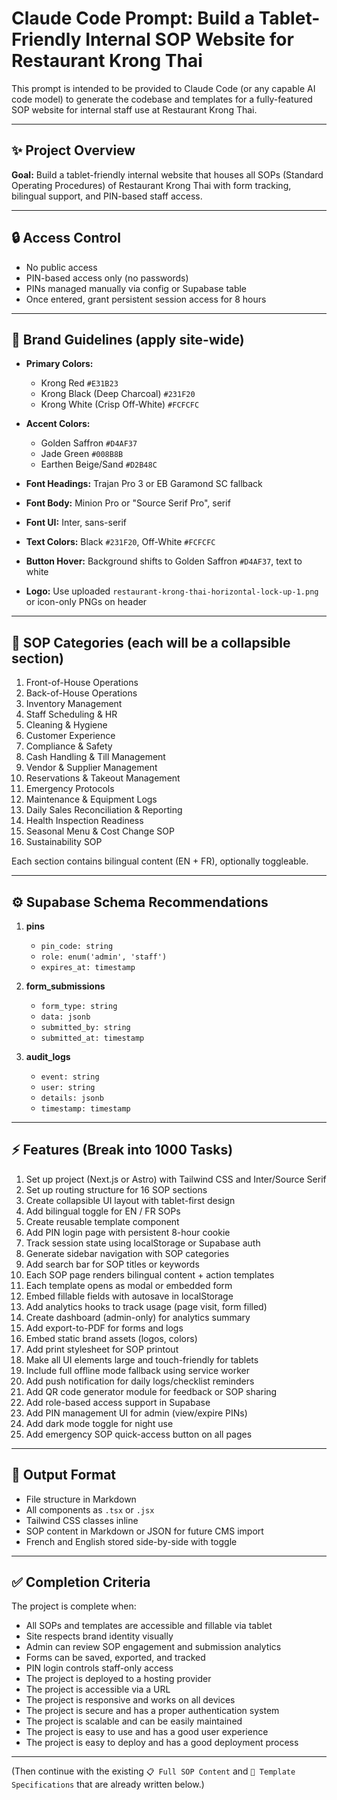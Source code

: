 # Claude Code Prompt: Build a Tablet-Friendly Internal SOP Website for Restaurant Krong Thai

This prompt is intended to be provided to Claude Code (or any capable AI code model) to generate the codebase and templates for a fully-featured SOP website for internal staff use at Restaurant Krong Thai.

---

## ✨ Project Overview

**Goal:** Build a tablet-friendly internal website that houses all SOPs (Standard Operating Procedures) of Restaurant Krong Thai with form tracking, bilingual support, and PIN-based staff access.

---

## 🔒 Access Control

* No public access
* PIN-based access only (no passwords)
* PINs managed manually via config or Supabase table
* Once entered, grant persistent session access for 8 hours

---

## 🔮 Brand Guidelines (apply site-wide)

* **Primary Colors:**

  * Krong Red `#E31B23`
  * Krong Black (Deep Charcoal) `#231F20`
  * Krong White (Crisp Off-White) `#FCFCFC`

* **Accent Colors:**

  * Golden Saffron `#D4AF37`
  * Jade Green `#008B8B`
  * Earthen Beige/Sand `#D2B48C`

* **Font Headings:** Trajan Pro 3 or EB Garamond SC fallback

* **Font Body:** Minion Pro or "Source Serif Pro", serif

* **Font UI:** Inter, sans-serif

* **Text Colors:** Black `#231F20`, Off-White `#FCFCFC`

* **Button Hover:** Background shifts to Golden Saffron `#D4AF37`, text to white

* **Logo:** Use uploaded `restaurant-krong-thai-horizontal-lock-up-1.png` or icon-only PNGs on header

---

## 📖 SOP Categories (each will be a collapsible section)

1. Front-of-House Operations
2. Back-of-House Operations
3. Inventory Management
4. Staff Scheduling & HR
5. Cleaning & Hygiene
6. Customer Experience
7. Compliance & Safety
8. Cash Handling & Till Management
9. Vendor & Supplier Management
10. Reservations & Takeout Management
11. Emergency Protocols
12. Maintenance & Equipment Logs
13. Daily Sales Reconciliation & Reporting
14. Health Inspection Readiness
15. Seasonal Menu & Cost Change SOP
16. Sustainability SOP

Each section contains bilingual content (EN + FR), optionally toggleable.

---

## ⚙️ Supabase Schema Recommendations

1. **pins**

   * `pin_code: string`
   * `role: enum('admin', 'staff')`
   * `expires_at: timestamp`

2. **form\_submissions**

   * `form_type: string`
   * `data: jsonb`
   * `submitted_by: string`
   * `submitted_at: timestamp`

3. **audit\_logs**

   * `event: string`
   * `user: string`
   * `details: jsonb`
   * `timestamp: timestamp`

---

## ⚡ Features (Break into 1000 Tasks)

1. Set up project (Next.js or Astro) with Tailwind CSS and Inter/Source Serif
2. Set up routing structure for 16 SOP sections
3. Create collapsible UI layout with tablet-first design
4. Add bilingual toggle for EN / FR SOPs
5. Create reusable template component
6. Add PIN login page with persistent 8-hour cookie
7. Track session state using localStorage or Supabase auth
8. Generate sidebar navigation with SOP categories
9. Add search bar for SOP titles or keywords
10. Each SOP page renders bilingual content + action templates
11. Each template opens as modal or embedded form
12. Embed fillable fields with autosave in localStorage
13. Add analytics hooks to track usage (page visit, form filled)
14. Create dashboard (admin-only) for analytics summary
15. Add export-to-PDF for forms and logs
16. Embed static brand assets (logos, colors)
17. Add print stylesheet for SOP printout
18. Make all UI elements large and touch-friendly for tablets
19. Include full offline mode fallback using service worker
20. Add push notification for daily logs/checklist reminders
21. Add QR code generator module for feedback or SOP sharing
22. Add role-based access support in Supabase
23. Add PIN management UI for admin (view/expire PINs)
24. Add dark mode toggle for night use
25. Add emergency SOP quick-access button on all pages

---

## 🌟 Output Format

* File structure in Markdown
* All components as `.tsx` or `.jsx`
* Tailwind CSS classes inline
* SOP content in Markdown or JSON for future CMS import
* French and English stored side-by-side with toggle

---

## ✅ Completion Criteria

The project is complete when:

* All SOPs and templates are accessible and fillable via tablet
* Site respects brand identity visually
* Admin can review SOP engagement and submission analytics
* Forms can be saved, exported, and tracked
* PIN login controls staff-only access
* The project is deployed to a hosting provider
* The project is accessible via a URL
* The project is responsive and works on all devices
* The project is secure and has a proper authentication system
* The project is scalable and can be easily maintained
* The project is easy to use and has a good user experience
* The project is easy to deploy and has a good deployment process
---

(Then continue with the existing `📋 Full SOP Content` and `📑 Template Specifications` that are already written below.)
